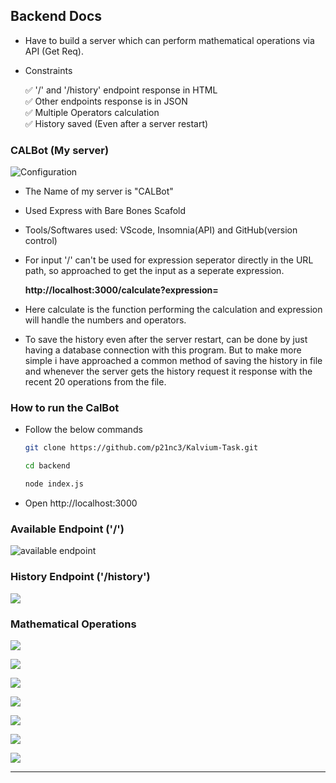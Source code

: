 ## Backend Docs

* Have to build a server which can perform mathematical operations via API (Get Req).

* Constraints

  ✅ '/' and '/history' endpoint response in HTML<br>
  ✅ Other endpoints response is in JSON<br>
  ✅ Multiple Operators calculation<br>
  ✅ History saved (Even after a server restart)
  
### CALBot (My server)

![Configuration](/backend\backend-config.png)

* The Name of my server is "CALBot" 
* Used Express with Bare Bones Scafold
* Tools/Softwares used: VScode, Insomnia(API) and GitHub(version control)
* For input '/' can't be used for expression seperator directly in the URL path, so approached to get the input as a seperate expression.

    **http://localhost:3000/calculate?expression=**

* Here calculate is the function performing the calculation and expression will handle the numbers and operators.
* To save the history even after the server restart, can be done by just having a database connection with this program. But to make more simple i have approached a common method of saving the history in file and whenever the server gets the history request it response with the recent 20 operations from the file. 

### How to run the CalBot

* Follow the below commands

  ```bash
  git clone https://github.com/p21nc3/Kalvium-Task.git
  ```

  ```bash
  cd backend
  ```

  ```bash
  node index.js
  ```
* Open http://localhost:3000

### Available Endpoint ('/')<br>

![available endpoint](/backend/available-endpoint.png)

### History Endpoint ('/history')<br>

![](/backend/history.png)


### Mathematical Operations <br>

![](/backend/cal2.png)

![](/backend/cal3.png)

![](/backend/cal4.png)

![](/backend/cal5.png)

![](/backend/cal6.png)

![](/backend/cal7.png)

![](/backend/cal8.png)

--------------------------------------------------------------
